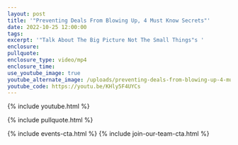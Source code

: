```yaml
---
layout: post
title: '"Preventing Deals From Blowing Up, 4 Must Know Secrets"'
date: 2022-10-25 12:00:00
tags:
excerpt: '"Talk About The Big Picture Not The Small Things"s '
enclosure:
pullquote:
enclosure_type: video/mp4
enclosure_time:
use_youtube_image: true
youtube_alternate_image: /uploads/preventing-deals-from-blowing-up-4-must-know-secrets.jpg
youtube_code: https://youtu.be/KHly5F4UYCs
---
```

{% include youtube.html %}

{% include pullquote.html %}

{% include events-cta.html %} {% include join-our-team-cta.html %}
